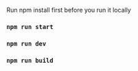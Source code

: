 Run npm install first before you run it locally

### `npm run start`

### `npm run dev`

### `npm run build`
